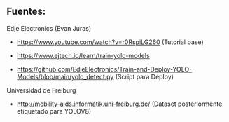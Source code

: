 ## Fuentes:
Edje Electronics (Evan Juras)

* https://www.youtube.com/watch?v=r0RspiLG260 (Tutorial base)

* https://www.ejtech.io/learn/train-yolo-models

* https://github.com/EdjeElectronics/Train-and-Deploy-YOLO-Models/blob/main/yolo_detect.py (Script para Deploy)


Universidad de Freiburg

* http://mobility-aids.informatik.uni-freiburg.de/ (Dataset posteriormente etiquetado para YOLOV8)

